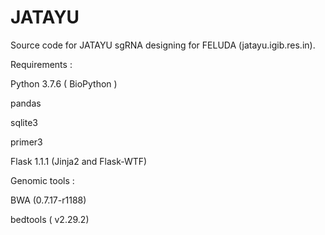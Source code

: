 # JATAYU
Source code for JATAYU sgRNA designing for FELUDA (jatayu.igib.res.in).

Requirements :

Python 3.7.6 ( BioPython )

pandas

sqlite3

primer3

Flask 1.1.1 (Jinja2 and Flask-WTF)


Genomic tools :

BWA (0.7.17-r1188)

bedtools ( v2.29.2)



